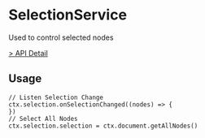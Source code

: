# SelectionService

Used to control selected nodes

[> API Detail](https://flowgram.ai/auto-docs/core/classes/SelectionService.html)

## Usage

```tsx pure
// Listen Selection Change
ctx.selection.onSelectionChanged((nodes) => {
})
// Select All Nodes
ctx.selection.selection = ctx.document.getAllNodes()
```
